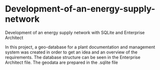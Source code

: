 # Development-of-an-energy-supply-network
Development of an energy supply network with SQLite and Enterprise Architect

In this project, a geo-database for a plant documentation and management system was created in order to get an idea and an overview of the requirements. 
The database structure can be seen in the Enterprise Architect file. The geodata are prepared in the .sqlite file
